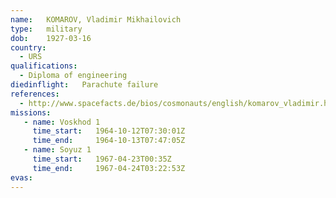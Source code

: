 ```yaml
---
name:	KOMAROV, Vladimir Mikhailovich 
type:	military
dob:	1927-03-16
country:
  - URS
qualifications:
  - Diploma of engineering
diedinflight:	Parachute failure
references:
  - http://www.spacefacts.de/bios/cosmonauts/english/komarov_vladimir.htm
missions:
   - name: Voskhod 1
     time_start:   1964-10-12T07:30:01Z
     time_end:     1964-10-13T07:47:05Z
   - name: Soyuz 1
     time_start:   1967-04-23T00:35Z
     time_end:     1967-04-24T03:22:53Z
evas:
---
```

